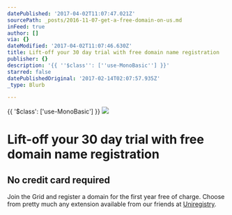 ```yaml
---
datePublished: '2017-04-02T11:07:47.021Z'
sourcePath: _posts/2016-11-07-get-a-free-domain-on-us.md
inFeed: true
author: []
via: {}
dateModified: '2017-04-02T11:07:46.630Z'
title: Lift-off your 30 day trial with free domain name registration
publisher: {}
description: '{{ ''$class'': [''use-MonoBasic''] }}'
starred: false
datePublishedOriginal: '2017-02-14T02:07:57.935Z'
_type: Blurb

---
```

{{ '$class': \['use-MonoBasic'\] }}
![](https://the-grid-user-content.s3-us-west-2.amazonaws.com/039c7398-0593-44ac-a06f-a0698c9814f0.jpg)

# Lift-off your 30 day trial with free domain name registration

## No credit card required

Join the Grid and register a domain for the first year free of charge. Choose from pretty much any extension available from our friends at [Uniregistry][0].

[0]: https://uniregistry.com/ "uniregistry"